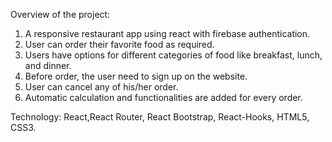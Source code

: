 Overview of the project:

1. A responsive restaurant app using react with firebase authentication.  
2. User can order their favorite food as required.
3. Users have options for different categories of food like breakfast, lunch, and dinner.
4. Before order, the user need to sign up on the website.
5. User can cancel any of his/her order. 
6. Automatic calculation and functionalities are added for every order.


Technology:  React,React Router, React Bootstrap, React-Hooks, HTML5, CSS3.
